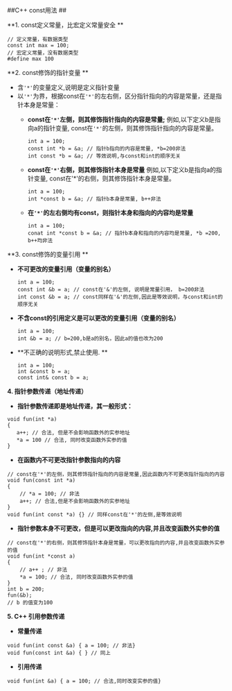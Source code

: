 ﻿##C++ const用法 ##

**1. const定义常量，比宏定义常量安全 **
```
// 定义常量，有数据类型
const int max = 100;
// 宏定义常量，没有数据类型
#define max 100
```
**2. const修饰的指针变量 **
  
  - 含`'*'`的变量定义,说明是定义指针变量
  - 以`'*'`为界，根据const在`'*'`的左右侧，区分指针指向的内容是常量，还是指针本身是常量：
    - **const在`'*'`左侧，则其修饰指针指向的内容是常量;**
      例如,以下定义b是指向a的指针变量, const在`'*'`的左侧，则其修饰指针指向的内容是常量。
    
      ```
      int a = 100;
      const int *b = &a; // 指针b指向的内容是常量, *b=200非法
      int const *b = &a; // 等效说明,与const和int的顺序无关
      ```
      
    - **const在`'*'`右侧，则其修饰指针本身是常量**
      例如,以下定义b是指向a的指针变量, const在'*'的右侧，则其修饰指针本身是常量。
      
      ```
      int a = 100;
      int *const b = &a; // 指针b本身是常量, b++非法
      ```
      
    - **在`'*'`的左右侧均有const，则指针本身和指向的内容均是常量**
      
      ```
      int a = 100;
      conat int *const b = &a; // 指针b本身和指向的内容均是常量, *b =200, b++均非法
      ```

**3. const修饰的变量引用 **
  
  - **不可更改的变量引用（变量的别名）**
    
    ```
    int a = 100;
	const int &b = a; // const在'&'的左侧, 说明是常量引用， b=200非法 
    int const &b = a; // const同样在'&'的左侧,因此是等效说明，与const和int的顺序无关
    ```
  - **不含const的引用定义是可以更改的变量引用（变量的别名）**
    
    ```
    int a = 100;
	int &b = a; // b=200,b是a的别名，因此a的值也改为200
    ```
  - **不正确的说明形式,禁止使用. **
    
    ```
    int a = 100;
	int &const b = a; 
    const int& const b = a;
    ```
    
**4. 指针参数传递（地址传递）**
  
  - **指针参数传递即是地址传递，其一般形式：**
 
 ```
 void fun(int *a)
 {
	a++; // 合法, 但是不会影响函数外的实参地址
    *a = 100 // 合法, 同时改变函数外实参的值
 }
 ```
  - **在函数内不可更改指针参数指向的内容**
  
  ```
  // const在'*'的左侧，则其修饰指针指向的内容是常量,因此函数内不可更改指针指向的内容
  void fun(const int *a) 
  { 
      // *a = 100; // 非法
      a++; // 合法,但是不会影响函数外的实参地址
  }
  void fun(int const *a) {} // 同样const在'*'的左侧,是等效说明
  ```
  
  - **指针参数本身不可更改，但是可以更改指向的内容,并且改变函数外实参的值**
  
  ```
  // const在'*'的右侧，则其修饰指针本身是常量，可以更改指向的内容,并且改变函数外实参的值
  void fun(int *const a) 
  { 
      // a++ ; // 非法 
      *a = 100; // 合法, 同时改变函数外实参的值
  }
  int b = 200;
  fun(&b);
  // b 的值变为100
  ```
 
**5. C++ 引用参数传递**
 - **常量传递**

 ```
 void fun(int const &a) { a = 100; // 非法} 
 void fun(const int &a) { } // 同上
 ```
 - **引用传递**
 ```
 void fun(int &a) { a = 100; // 合法,同时改变实参的值}
 ```